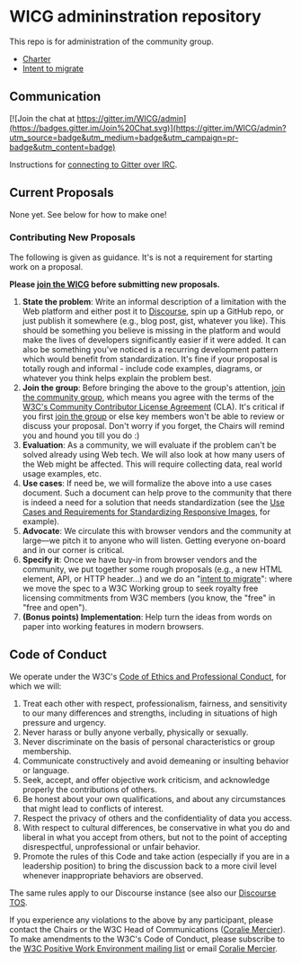 # WICG admininstration repository
This repo is for administration of the community group.

 * [Charter](https://wicg.github.io/admin/charter.html)
 * [Intent to migrate](https://wicg.github.io/admin/intent-to-migrate.html)

## Communication
[![Join the chat at https://gitter.im/WICG/admin](https://badges.gitter.im/Join%20Chat.svg)](https://gitter.im/WICG/admin?utm_source=badge&utm_medium=badge&utm_campaign=pr-badge&utm_content=badge)

Instructions for [connecting to Gitter over IRC](https://github.com/WICG/admin/wiki/Connecting-to-Gitter-over-IRC).  

## Current Proposals

None yet. See below for how to make one!

### Contributing New Proposals
The following is given as guidance. It's is not a requirement for starting work on a proposal.

**Please [join the WICG](https://www.w3.org/community/wicg/) before submitting new proposals.**

 1. **State the problem**: Write an informal description of a limitation with the Web platform and either post it to <a href="http://discourse.wicg.io/">Discourse</a>, spin up a GitHub repo, or just publish it somewhere (e.g., blog post, gist, whatever you like). This should be something you believe is missing in the platform and would make the lives of developers significantly easier if it were added. It can also be something you've noticed is a recurring development pattern which would benefit from standardization. It's fine if your proposal is totally rough and informal - include code examples, diagrams, or whatever you think helps explain the problem best.
 1. **Join the group**: Before bringing the above to the group's attention, <a href="https://www.w3.org/community/wicg/">join the community group</a>, which means you agree with the terms of the <a href="https://www.w3.org/community/about/agreements/cla/">W3C's Community Contributor License Agreement</a> (CLA). It's critical if you first <a href="https://www.w3.org/community/wicg/">join the group</a> or else key members won't be able to review or discuss your proposal. Don't worry if you forget, the Chairs will remind you and hound you till you do :)
 1. **Evaluation**: As a community, we will evaluate if the problem can't be solved already using Web tech. We will also look at how many users of the Web might be affected. This will require collecting data, real world usage examples, etc.
 1. **Use cases**: If need be, we will formalize the above into a use cases document. Such a document can help prove to the community that there is indeed a need for a solution that needs standardization (see the <a href="https://usecases.responsiveimages.org/">Use Cases and Requirements for Standardizing Responsive Images</a>, for example).
 1. **Advocate**: We circulate this with browser vendors and the community at large—we pitch it to anyone who will listen. Getting everyone on-board and in our corner is critical.
 1. **Specify it**: Once we have buy-in from browser vendors and the community, we put together some rough proposals (e.g., a new HTML element, API, or HTTP header...) and we do an "<a href="http://w3c.github.io/charter-html/request-to-transition.html">intent to migrate</a>": where we move the spec to a W3C Working group to seek royalty free licensing commitments from W3C members (you know, the "free" in "free and open").
 1. **(Bonus points) Implementation**: Help turn the ideas from words on paper into working features in modern browsers.

## Code of Conduct
We operate under the W3C's [Code of Ethics and Professional Conduct](http://www.w3.org/Consortium/cepc/), for which we will:

 1. Treat each other with respect, professionalism, fairness, and sensitivity to our many differences and strengths, including in situations of high pressure and urgency.
 1. Never harass or bully anyone verbally, physically or sexually.
 1. Never discriminate on the basis of personal characteristics or group membership.
 1. Communicate constructively and avoid demeaning or insulting behavior or language.
 1. Seek, accept, and offer objective work criticism, and acknowledge properly the contributions of others.
 1. Be honest about your own qualifications, and about any circumstances that might lead to conflicts of interest.
 1. Respect the privacy of others and the confidentiality of data you access.
 1. With respect to cultural differences, be conservative in what you do and liberal in what you accept from others, but not to the point of accepting disrespectful, unprofessional or unfair behavior.
 1. Promote the rules of this Code and take action (especially if you are in a leadership position) to bring the discussion back to a more civil level whenever inappropriate behaviors are observed.

The same rules apply to our Discourse instance (see also our [Discourse TOS](http://discourse.wicg.io/tos).

If you experience any violations to the above by any participant, please contact the Chairs or the W3C Head of Communications ([Coralie Mercier](mailto:coralie@w3.org)). To make amendments to the W3C's Code of Conduct, please subscribe to the [W3C Positive Work Environment mailing list](https://lists.w3.org/Archives/Public/public-pwe/) or email [Coralie Mercier](mailto:coralie@w3.org).
